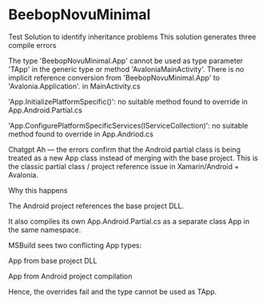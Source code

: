 # BeebopNovuMinimal
Test Solution to identify inheritance problems
This solution generates three compile errors 

The type 'BeebopNovuMinimal.App' cannot be used as type parameter 'TApp' in the generic type or method 'AvaloniaMainActivity<TApp>'. There is no implicit reference conversion from 'BeebopNovuMinimal.App' to 'Avalonia.Application'. in MainActivity.cs

'App.InitializePlatformSpecific()': no suitable method found to override in App.Android.Partial.cs

'App.ConfigurePlatformSpecificServices(IServiceCollection)': no suitable method found to override in App.Andriod.cs 

Chatgpt 
Ah — the errors confirm that the Android partial class is being treated as a new App class instead of merging with the base project. This is the classic partial class / project reference issue in Xamarin/Android + Avalonia.

Why this happens

The Android project references the base project DLL.

It also compiles its own App.Android.Partial.cs as a separate class App in the same namespace.

MSBuild sees two conflicting App types:

App from base project DLL

App from Android project compilation

Hence, the overrides fail and the type cannot be used as TApp.
